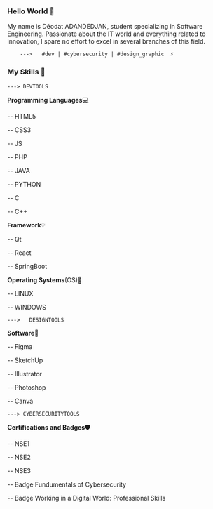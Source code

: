 ### Hello World 👋


My name is Déodat ADANDEDJAN, student specializing in Software Engineering. Passionate about the IT world and everything related to innovation, I spare no effort to excel in several branches of this field.
       
        --->   #dev | #cybersecurity | #design_graphic  ⚡
        

### My Skills :rocket:




    ---> DEVTOOLS


**Programming Languages**:computer:



-- HTML5

-- CSS3

-- JS  

-- PHP 

-- JAVA  

-- PYTHON 

-- C   

-- C++


**Framework**:bulb:



-- Qt

-- React

-- SpringBoot


**Operating Systems**(OS):dvd:



-- LINUX   

-- WINDOWS




    --->   DESIGNTOOLS
    

 **Software**:low_brightness:    
                                                                      

-- Figma 

-- SketchUp

-- Illustrator 

-- Photoshop

-- Canva



 
    ---> CYBERSECURITYTOOLS



**Certifications and Badges**:shield:


-- NSE1

-- NSE2

-- NSE3

-- Badge Fundumentals of Cybersecurity 

-- Badge Working in a Digital World: Professional Skills 


